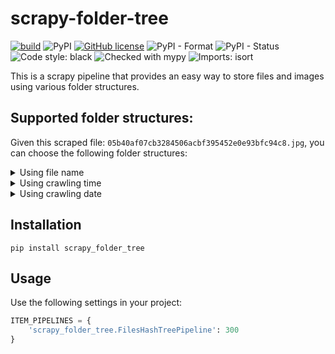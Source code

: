 # scrapy-folder-tree

 [![build](https://github.com/sp1thas/scrapy-folder-tree/actions/workflows/build.yml/badge.svg)](https://github.com/sp1thas/scrapy-folder-tree/actions/workflows/build.yml) ![PyPI](https://img.shields.io/pypi/v/scrapy-folder-tree) [![GitHub license](https://img.shields.io/github/license/sp1thas/scrapy-folder-tree)](https://github.com/sp1thas/scrapy-folder-tree/blob/master/LICENSE) ![PyPI - Format](https://img.shields.io/pypi/format/scrapy-folder-tree) ![PyPI - Status](https://img.shields.io/pypi/status/scrapy-folder-tree) ![Code style: black](https://img.shields.io/badge/code%20style-black-000000.svg) ![Checked with mypy](http://www.mypy-lang.org/static/mypy_badge.svg) ![Imports: isort](https://img.shields.io/badge/%20imports-isort-%231674b1?style=flat&labelColor=ef8336)

This is a scrapy pipeline that provides an easy way to store files and images using various folder structures.


## Supported folder structures:

Given this scraped file: `05b40af07cb3284506acbf395452e0e93bfc94c8.jpg`, you can choose the following folder structures:


<details>
  <summary>Using file name</summary>

  class: `scrapy-folder-tree.ImagesHashTreePipeline`
  
  ```
  full
  ├── 0
  .   ├── 5
  .   .   ├── b
  .   .   .   ├── 05b40af07cb3284506acbf395452e0e93bfc94c8.jpg
  ```
</details>


<details>
  <summary>Using crawling time</summary>

  class: `scrapy-folder-tree.ImagesTimeTreePipeline`
  
  ```
  full
  ├── 0
  .   ├── 11
  .   .   ├── 48
  .   .   .   ├── 05b40af07cb3284506acbf395452e0e93bfc94c8.jpg
  ```
</details>


<details>
  <summary>Using crawling date</summary>

  class: `scrapy-folder-tree.ImagesDateTreePipeline`
  
  ```
  full
  ├── 2022
  .   ├── 1
  .   .   ├── 24
  .   .   .   ├── 05b40af07cb3284506acbf395452e0e93bfc94c8.jpg
  ```
</details>


## Installation

```shell
pip install scrapy_folder_tree
```

## Usage

Use the following settings in your project:
```python
ITEM_PIPELINES = {
    'scrapy_folder_tree.FilesHashTreePipeline': 300
}
```